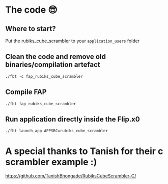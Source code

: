 # The code 😎

## Where to start?
Put the rubiks_cube_scrambler to your `application_users` folder

## Clean the code and remove old binaries/compilation artefact 
`./fbt -c fap_rubiks_cube_scrambler`

## Compile FAP
`./fbt fap_rubiks_cube_scrambler`

## Run application directly inside the Flip.x0
`./fbt launch_app APPSRC=rubiks_cube_scrambler`


# A special thanks to Tanish for their c scrambler example :)
https://github.com/TanishBhongade/RubiksCubeScrambler-C/

